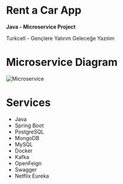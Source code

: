 # Rent a Car App 
**Java - Microservice Project**

Turkcell - Gençlere Yatırım Geleceğe Yazılım

# Microservice Diagram 
![Microservice](https://github.com/Hcagil/turkcell-rent-a-car/assets/43237802/3bd07973-2245-425e-a61c-352e005189a8)

# Services
* Java
* Spring Boot
* PostgreSQL
* MongoDB
* MySQL
* Docker
* Kafka
* OpenFeign 
* Swagger
* Netflix Eureka
